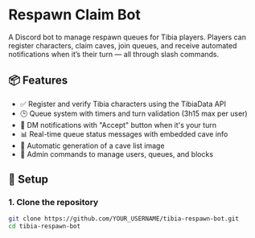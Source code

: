 # Respawn Claim Bot

A Discord bot to manage respawn queues for Tibia players. Players can register characters, claim caves, join queues, and receive automated notifications when it’s their turn — all through slash commands.

## 📦 Features

- ✅ Register and verify Tibia characters using the TibiaData API
- 🕒 Queue system with timers and turn validation (3h15 max per user)
- 📩 DM notifications with "Accept" button when it's your turn
- 📊 Real-time queue status messages with embedded cave info
- 📸 Automatic generation of a cave list image
- 🔧 Admin commands to manage users, queues, and blocks

## 🚀 Setup

### 1. Clone the repository

```bash
git clone https://github.com/YOUR_USERNAME/tibia-respawn-bot.git
cd tibia-respawn-bot
